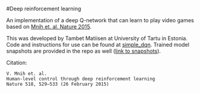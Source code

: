 #Deep reinforcement learning

An implementation of a deep Q-network that can learn to play video games based on [Mnih et. al. Nature 2015](http://www.nature.com/nature/journal/v518/n7540/full/nature14236.html).

This was developed by Tambet Matiisen at University of Tartu in Estonia.  Code and instructions for use can be found at [simple_dqn](https://github.com/tambetm/simple_dqn).  Trained model snapshots are provided in the repo as well ([link to snapshots](https://github.com/tambetm/simple_dqn/tree/master/snapshots)).

Citation:
```
V. Mnih et. al.
Human-level control through deep reinforcement learning
Nature 518, 529–533 (26 February 2015)
```

